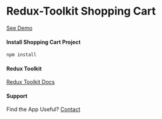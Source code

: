 # Redux-Toolkit Shopping Cart

[See Demo](https://alexsmik.github.io/redux-toolkit-shopping-cart/)

#### Install Shopping Cart Project

```sh
npm install
```

#### Redux Toolkit

[Redux Toolkit Docs](https://redux-toolkit.js.org/introduction/getting-started)

#### Support

Find the App Useful? [Contact](https://alexsmik.github.io)
